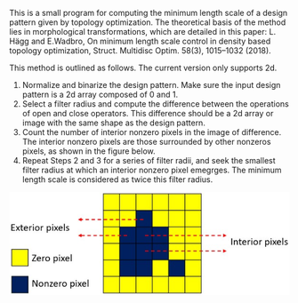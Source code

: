 This is a small program for computing the minimum length scale of a design pattern given by topology optimization. The theoretical basis of the method lies in morphological transformations, which are detailed in this paper:
L. Hägg and E.Wadbro, On minimum length scale control in density based topology optimization, Struct. Multidisc Optim. 58(3), 1015–1032 (2018).


This method is outlined as follows. The current version only supports 2d.
1. Normalize and binarize the design pattern. Make sure the input design pattern is a 2d array composed of 0 and 1.
2. Select a filter radius and compute the difference between the operations of open and close operators. This difference should be a 2d array or image with the same shape as the design pattern.
3. Count the number of interior nonzero pixels in the image of difference. The interior nonzero pixels are those surrounded by other nonzeros pixels, as shown in the figure below.
4. Repeat Steps 2 and 3 for a series of filter radii, and seek the smallest filter radius at which an interior nonzero pixel emegrges. The minimum length scale is considered as twice this filter radius.

![image](https://github.com/mawc2019/ruler/blob/main/classification%20of%20pixels.jpg)
